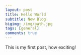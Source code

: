 ```yaml
---
layout: post
title: Hello World
subtitle: New Blog
bigimg: /img/path.jpg
tags: [general]
comments: true
---
```


This is my first post, how exciting!